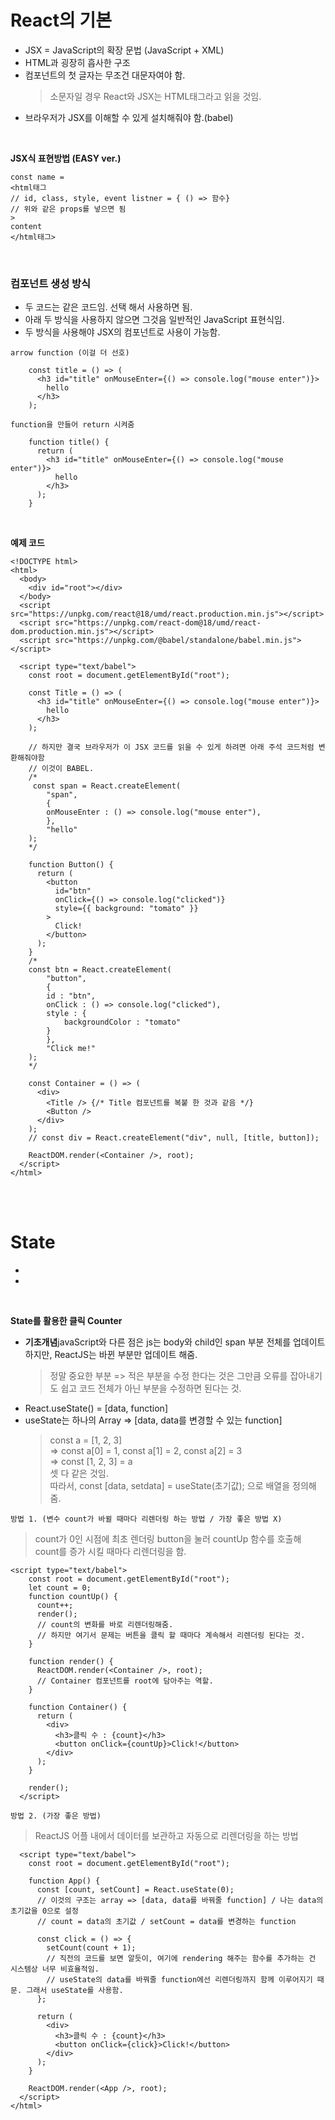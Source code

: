 # React의 기본

- JSX = JavaScript의 확장 문법 (JavaScript + XML)
- HTML과 굉장히 흡사한 구조
- 컴포넌트의 첫 글자는 무조건 대문자여야 함.
  > 소문자일 경우 React와 JSX는 HTML태그라고 읽을 것임.
- 브라우저가 JSX를 이해할 수 있게 설치해줘야 함.(babel)
  > <script src="//unpkg.com/@babel/standalone/babel.min.js"></script>
  > <script type="text/babel">
  >  {/* JSX 구문 내용 */} 
  > </script>

</br>

**JSX식 표현방법 (EASY ver.)**

```
const name =
<html태그
// id, class, style, event listner = { () => 함수}
// 위와 같은 props를 넣으면 됨
>
content
</html태그>
```

</br>

### 컴포넌트 생성 방식

- 두 코드는 같은 코드임. 선택 해서 사용하면 됨.
- 아래 두 방식을 사용하지 않으면 그것음 일반적인 JavaScript 표현식임.
- 두 방식을 사용해야 JSX의 컴포넌트로 사용이 가능함.

`arrow function (이걸 더 선호)`

```
    const title = () => (
      <h3 id="title" onMouseEnter={() => console.log("mouse enter")}>
        hello
      </h3>
    );
```

`function을 만들어 return 시켜줌`

```
    function title() {
      return (
        <h3 id="title" onMouseEnter={() => console.log("mouse enter")}>
          hello
        </h3>
      );
    }
```

</br>

**예제 코드**

```
<!DOCTYPE html>
<html>
  <body>
    <div id="root"></div>
  </body>
  <script src="https://unpkg.com/react@18/umd/react.production.min.js"></script>
  <script src="https://unpkg.com/react-dom@18/umd/react-dom.production.min.js"></script>
  <script src="https://unpkg.com/@babel/standalone/babel.min.js"></script>

  <script type="text/babel">
    const root = document.getElementById("root");

    const Title = () => (
      <h3 id="title" onMouseEnter={() => console.log("mouse enter")}>
        hello
      </h3>
    );

    // 하지만 결국 브라우저가 이 JSX 코드를 읽을 수 있게 하려면 아래 주석 코드처럼 변환해줘야함
    // 이것이 BABEL.
    /*
     const span = React.createElement(
        "span",
        {
        onMouseEnter : () => console.log("mouse enter"),
        },
        "hello"
    );
    */

    function Button() {
      return (
        <button
          id="btn"
          onClick={() => console.log("clicked")}
          style={{ background: "tomato" }}
        >
          Click!
        </button>
      );
    }
    /*
    const btn = React.createElement(
        "button",
        {
        id : "btn",
        onClick : () => console.log("clicked"),
        style : {
            backgroundColor : "tomato"
        }
        },
        "Click me!"
    );
    */

    const Container = () => (
      <div>
        <Title /> {/* Title 컴포넌트를 복붙 한 것과 같음 */}
        <Button />
      </div>
    );
    // const div = React.createElement("div", null, [title, button]);

    ReactDOM.render(<Container />, root);
  </script>
</html>

```

</br>
</br>

# State

-
-

</br>

**State를 활용한 클릭 Counter**

- **기초개념**javaScript와 다른 점은 js는 body와 child인 span 부분 전체를 업데이트 하지만, ReactJS는 바뀐 부분만 업데이트 해줌.
  > 정말 중요한 부분 => 적은 부분을 수정 한다는 것은 그만큼 오류를 잡아내기도 쉽고 코드 전체가 아닌 부분을 수정하면 된다는 것.
- React.useState() = [data, function]
- useState는 하나의 Array => [data, data를 변경할 수 있는 function]
  > const a = [1, 2, 3]  
  > => const a[0] = 1, const a[1] = 2, const a[2] = 3  
  > => const [1, 2, 3] = a  
  > 셋 다 같은 것임.  
  > 따라서, const [data, setdata] = useState(초기값); 으로 배열을 정의해 줌.

`방법 1. (변수 count가 바뀔 때마다 리렌더링 하는 방법 / 가장 좋은 방법 X)`

> count가 0인 시점에 최초 렌더링
> button을 눌러 countUp 함수를 호출해 count를 증가 시킬 때마다 리렌더링을 함.

```
<script type="text/babel">
    const root = document.getElementById("root");
    let count = 0;
    function countUp() {
      count++;
      render();
      // count의 변화를 바로 리렌더링해줌.
      // 하지만 여기서 문제는 버튼을 클릭 할 때마다 계속해서 리렌더링 된다는 것.
    }

    function render() {
      ReactDOM.render(<Container />, root);
      // Container 컴포넌트를 root에 담아주는 역할.
    }

    function Container() {
      return (
        <div>
          <h3>클릭 수 : {count}</h3>
          <button onClick={countUp}>Click!</button>
        </div>
      );
    }

    render();
  </script>
```

`방법 2. (가장 좋은 방법)`

> ReactJS 어플 내에서 데이터를 보관하고 자동으로 리렌더링을 하는 방법

```
  <script type="text/babel">
    const root = document.getElementById("root");

    function App() {
      const [count, setCount] = React.useState(0);
      // 이것의 구조는 array => [data, data를 바꿔줄 function] / 나는 data의 초기값을 0으로 설정
      // count = data의 초기값 / setCount = data를 변경하는 function

      const click = () => {
        setCount(count + 1);
        // 직전의 코드를 보면 알듯이, 여기에 rendering 해주는 함수를 추가하는 건 시스템상 너무 비효율적임.
        // useState의 data를 바꿔줄 function에선 리렌더링까지 함께 이루어지기 때문. 그래서 useState를 사용함.
      };

      return (
        <div>
          <h3>클릭 수 : {count}</h3>
          <button onClick={click}>Click!</button>
        </div>
      );
    }

    ReactDOM.render(<App />, root);
  </script>
</html>
```

</br>

